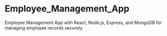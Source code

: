 # Employee_Management_App
Employee Management App with React, Node.js, Express, and MongoDB for managing employee records securely.
